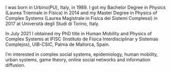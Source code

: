 I was born in Urbino(PU), Italy, in 1989.
I got my Bachelor Degree in Physics (Laurea Triennale in Fisica) in 2014 and my Master Degree in Physics of Complex Systems (Laurea Magistrale in Fisica dei Sistemi Complessi) in 2017 at Università degli Studi di Torino, Italy.

In July 2021 I obtained my PhD title in Human Mobility and Physics of Complex Systems at IFISC (Instituto de Física Interdisciplinar y Sistemas Complejos), UIB-CSIC, Palma de Mallorca, Spain.

I’m interested in complex social systems, epidemiology, human mobility, urban systems, game theory, online social networks and information diffusion.
